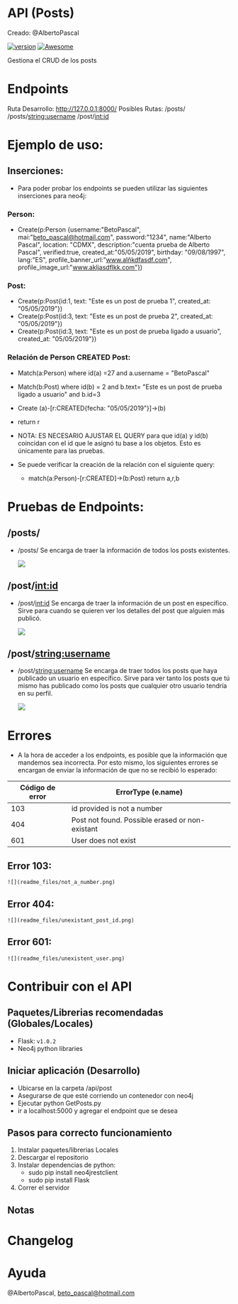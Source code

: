 # API (Posts)

Creado: @AlbertoPascal

[![version](https://img.shields.io/badge/version-1.0.0-ff69b4.svg)]()
[![Awesome](https://cdn.rawgit.com/sindresorhus/awesome/d7305f38d29fed78fa85652e3a63e154dd8e8829/media/badge.svg)](https://github.com/wasabeef/awesome-android-ui)

Gestiona el CRUD de los posts

# Endpoints

Ruta Desarrollo: http://127.0.0.1:8000/
Posibles Rutas: /posts/
		/posts/<string:username>
		/post/<int:id>
# Ejemplo de uso:

## Inserciones:
- Para poder probar los endpoints se pueden utilizar las siguientes inserciones para neo4j:

### Person:

- Create(p:Person {username:"BetoPascal", mai:"beto_pascal@hotmail.com", password:"1234", name:"Alberto Pascal", location: "CDMX", description:"cuenta prueba de Alberto Pascal", verified:true, created_at:"05/05/2019", birthday: "09/08/1997", lang:"ES", profile_banner_url:"www.alñkdfasdf.com", profile_image_url:"www.akljasdflkk.com"})

### Post:

- Create(p:Post{id:1, text: "Este es un post de prueba 1", created_at: "05/05/2019"})
- Create(p:Post{id:3, text: "Este es un post de prueba 2", created_at: "05/05/2019"})
- Create(p:Post{id:3, text: "Este es un post de prueba ligado a usuario", created_at: "05/05/2019"})
	
### Relación de Person CREATED Post:

- Match(a:Person) where id(a) =27 and a.username = "BetoPascal"
- Match(b:Post) where id(b) = 2 and b.text= "Este es un post de prueba ligado a usuario" and b.id=3
- Create (a)-[r:CREATED{fecha: "05/05/2019"}]->(b)
- return r

- NOTA: ES NECESARIO AJUSTAR EL QUERY para que id(a) y id(b) coincidan con el id que le asignó tu base a los objetos. Esto es únicamente para las pruebas.

- Se puede verificar la creación de la relación con el siguiente query:
	- match(a:Person)-[r:CREATED]->(b:Post) return a,r,b

# Pruebas de Endpoints:

## /posts/

- /posts/ Se encarga de traer la información de todos los posts existentes. 

	![](/readme_images/all_posts.png)

## /post/<int:id>
- /post/<int:id> Se encarga de traer la información de un post en específico. Sirve para cuando se quieren ver los detalles del post que alguien más publicó. 
	
	![](/readme_images/post_details.png)

## /post/<string:username>
- /post/<string:username> Se encarga de traer todos los posts que haya publicado un usuario en específico. Sirve para ver tanto los posts que tú mismo has publicado como los posts que cualquier otro usuario tendría en su perfil. 

	![](/readme_images/user_posts.png)

# Errores

- A la hora de acceder a los endpoints, es posible que la información que mandemos sea incorrecta. Por esto mismo, los siguientes errores se encargan de enviar la información de que no se recibió lo esperado:

Código de error  | ErrorType (e.name)
------------- | -------------
103  | id provided is not a number
404  | Post not found. Possible erased or non-existant
601  | User does not exist

## Error 103: 

	![](readme_files/not_a_number.png)

## Error 404:

	![](readme_files/unexistant_post_id.png)

## Error 601:

	![](readme_files/unexistent_user.png)

# Contribuir con el API

## Paquetes/Librerias recomendadas (Globales/Locales)
- Flask: `v1.0.2`
- Neo4j python libraries

## Iniciar aplicación (Desarrollo)
- Ubicarse en la carpeta /api/post
- Asegurarse de que esté corriendo un contenedor con neo4j
- Ejecutar python GetPosts.py
- ir a localhost:5000 y agregar el endpoint que se desea

## Pasos para correcto funcionamiento
1. Instalar paquetes/librerias Locales
2. Descargar el repositorio
3. Instalar dependencias de python:
	-  sudo pip install neo4jrestclient
	-  sudo pip install Flask
5. Correr el servidor

## Notas

# Changelog

# Ayuda
@AlbertoPascal, beto_pascal@hotmail.com
